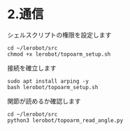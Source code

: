 # 2.通信

シェルスクリプトの権限を設定します

```
cd ~/lerobot/src
chmod +x lerobot/topoarm_setup.sh
```

接続を確立します

```
sudo apt install arping -y
bash lerobot/topoarm_setup.sh
```

関節が読めるか確認します

```
cd ~/lerobot/src
python3 lerobot/topoarm_read_angle.py
```

